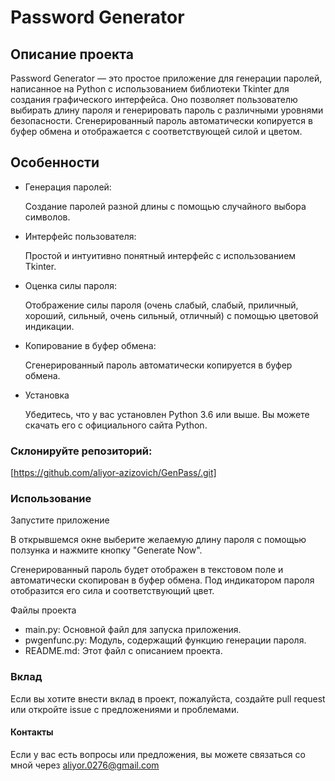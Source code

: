 # **Password Generator**
## Описание проекта
Password Generator — это простое приложение для генерации паролей, написанное на Python с использованием библиотеки Tkinter для создания графического интерфейса. Оно позволяет пользователю выбирать длину пароля и генерировать пароль с различными уровнями безопасности. Сгенерированный пароль автоматически копируется в буфер обмена и отображается с соответствующей силой и цветом.

## Особенности
 - Генерация паролей: 

    Создание паролей разной длины с помощью случайного выбора символов.


 - Интерфейс пользователя:

    Простой и интуитивно понятный интерфейс с использованием Tkinter.


 - Оценка силы пароля:
 
    Отображение силы пароля (очень слабый, слабый, приличный, хороший, сильный, очень сильный, отличный) с помощью цветовой индикации.
    
 - Копирование в буфер обмена:
 
    Сгенерированный пароль автоматически копируется в буфер обмена.
 
 - Установка

    Убедитесь, что у вас установлен Python 3.6 или выше. Вы можете скачать его с официального сайта Python.

### Склонируйте репозиторий:

[https://github.com/aliyor-azizovich/GenPass/.git]

### Использование

Запустите приложение


В открывшемся окне выберите желаемую длину пароля с помощью ползунка и нажмите кнопку "Generate Now".

Сгенерированный пароль будет отображен в текстовом поле и автоматически скопирован в буфер обмена. Под индикатором пароля отобразится его сила и соответствующий цвет.

Файлы проекта
 - main.py: Основной файл для запуска приложения.
 - pwgenfunc.py: Модуль, содержащий функцию генерации пароля.
 - README.md: Этот файл с описанием проекта.

### Вклад
Если вы хотите внести вклад в проект, пожалуйста, создайте pull request или откройте issue с предложениями и проблемами.


#### Контакты

Если у вас есть вопросы или предложения, вы можете связаться со мной через aliyor.0276@gmail.com
